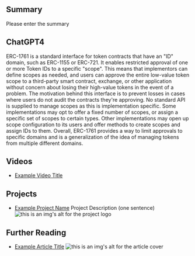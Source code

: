 ## Summary

Please enter the summary

## ChatGPT4

ERC-1761 is a standard interface for token contracts that have an "ID" domain, such as ERC-1155 or ERC-721. It enables restricted approval of one or more Token IDs to a specific "scope". This means that implementors can define scopes as needed, and users can approve the entire low-value token scope to a third-party smart contract, exchange, or other application without concern about losing their high-value tokens in the event of a problem. The motivation behind this interface is to prevent losses in cases where users do not audit the contracts they're approving. No standard API is supplied to manage scopes as this is implementation specific. Some implementations may opt to offer a fixed number of scopes, or assign a specific set of scopes to certain types. Other implementations may open up scope configuration to its users and offer methods to create scopes and assign IDs to them. Overall, ERC-1761 provides a way to limit approvals to specific domains and is a generalization of the idea of managing tokens from multiple different domains.

## Videos

- [Example Video Title](https://www.youtube.com/watch?v=TDGq4aeevgY)

## Projects

- [Example Project Name](https://xxxx.xxx/xxxxx) Project Description (one sentence) ![this is an img's alt for the project logo](https://xxxx.xxx/project-logo.xxx)

## Further Reading

- [Example Article Title](https://xxxx.xxx/xxxxx) ![this is an img's alt for the article cover](https://xxxx.xxx/article-cover.xxx)
